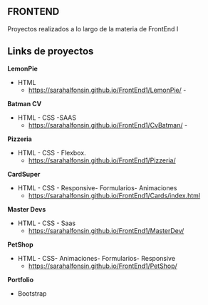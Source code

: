 
## FRONTEND
Proyectos realizados a lo largo de la materia de FrontEnd I
	

## Links de proyectos
**LemonPie**
 - HTML
    - https://sarahalfonsin.github.io/FrontEnd1/LemonPie/ - 
    
**Batman CV**
 - HTML - CSS -SAAS
    - https://sarahalfonsin.github.io/FrontEnd1/CvBatman/ - 

**Pizzeria** 
- HTML - CSS - Flexbox.
    - https://sarahalfonsin.github.io/FrontEnd1/Pizzeria/


**CardSuper**
- HTML - CSS - Responsive- Formularios- Animaciones
    - https://sarahalfonsin.github.io/FrontEnd1/Cards/index.html

**Master Devs**
- HTML - CSS - Saas 
    - https://sarahalfonsin.github.io/FrontEnd1/MasterDev/

**PetShop**
- HTML - CSS- Animaciones- Formularios- Responsive
    - https://sarahalfonsin.github.io/FrontEnd1/PetShop/

**Portfolio**
- Bootstrap
    
